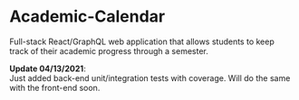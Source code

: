 # Academic-Calendar
Full-stack React/GraphQL web application that allows students to keep track of their academic progress through a semester.

__Update 04/13/2021__:  
Just added back-end unit/integration tests with coverage. Will do the same with the front-end soon.

